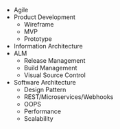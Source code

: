 * Agile 
* Product Development
  * Wireframe
  * MVP
  * Prototype
* Information Architecture
* ALM
  * Release Management
  * Build Management
  * Visual Source Control
* Software Architecture
  * Design Pattern
  * REST/Microservices/Webhooks
  * OOPS
  * Performance
  * Scalability
